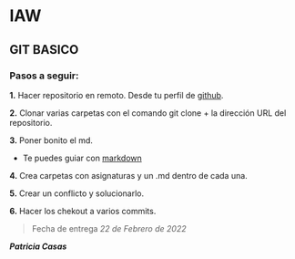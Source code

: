 
# IAW

## GIT BASICO ##

### Pasos a seguir: ###

**1.** Hacer repositorio en remoto. Desde tu perfil de [github](github.com).

**2.** Clonar varias carpetas con el comando git clone + la dirección URL del repositorio.

**3.** Poner bonito el md.
- Te puedes guiar con [markdown](https://markdown.es/sintaxis-markdown/)

**4.** Crea carpetas con asignaturas y un .md dentro de cada una.

**5.** Crear un conflicto y solucionarlo.

**6.** Hacer los chekout a varios commits.


> Fecha de entrega *22 de Febrero de 2022* 

**_Patricia Casas_**